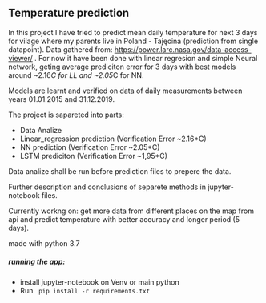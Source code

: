 ## Temperature prediction
In this project I have tried to predict mean daily temperature for next 3 days for vilage where my parents live in Poland - Tajęcina
(prediction from single datapoint). Data gathered from: https://power.larc.nasa.gov/data-access-viewer/ .
For now it have been done with linear regresion and simple Neural network, geting average prediciton error for 3 days with best models around ~2.16*C for LL and ~2.05*C for NN.

Models are learnt and verified on data of daily measurements between years 01.01.2015 and 31.12.2019.

The project is sapareted into parts:
- Data Analize
- Linear_regression prediction (Verification Error ~2.16*C)
- NN prediction (Verification Error ~2.05*C)
- LSTM prediciton (Verification Error ~1,95*C)

Data analize shall be run before prediction files to prepere the data.

Further description and conclusions of separete methods in jupyter-notebook files.

Currently workng on: get more data from different places on the map from api and predict temperature with better accuracy and longer period (5 days). 

made with python 3.7 

##### running the app:
* install jupyter-notebook on Venv or main python
* Run ``` pip install -r requirements.txt```


